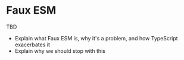 # Faux ESM

TBD

- Explain what Faux ESM is, why it's a problem, and how TypeScript exacerbates it
- Explain why we should stop with this
